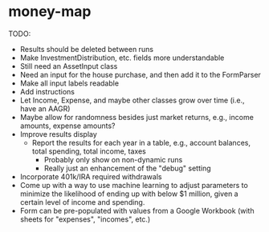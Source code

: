 # money-map

TODO:

- Results should be deleted between runs
- Make InvestmentDistribution, etc. fields more understandable
- Still need an AssetInput class
- Need an input for the house purchase, and then add it to the FormParser
- Make all input labels readable
- Add instructions
- Let Income, Expense, and maybe other classes grow over time (i.e., have an AAGR)
- Maybe allow for randomness besides just market returns, e.g., income amounts, expense amounts?
- Improve results display
  - Report the results for each year in a table, e.g., account balances, total spending, total income, taxes
    - Probably only show on non-dynamic runs
    - Really just an enhancement of the "debug" setting
- Incorporate 401k/IRA required withdrawals
- Come up with a way to use machine learning to adjust parameters to minimize the likelihood of ending up with below $1 million, given a certain level of income and spending.
- Form can be pre-populated with values from a Google Workbook (with sheets for "expenses", "incomes", etc.)

